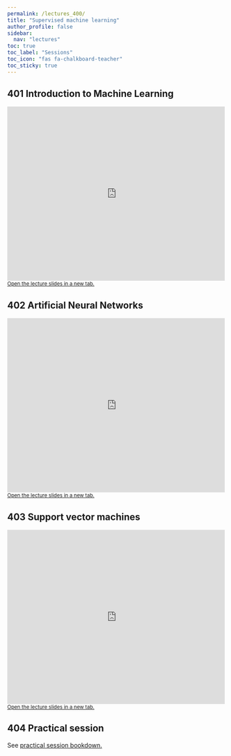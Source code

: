 ```yaml
---
permalink: /lectures_400/
title: "Supervised machine learning"
author_profile: false
sidebar:
  nav: "lectures"
toc: true
toc_label: "Sessions"
toc_icon: "fas fa-chalkboard-teacher"
toc_sticky: true
---
```



## 401 Introduction to Machine Learning

<div style="position: relative; width: 500px; height: 400px;">
<iframe src="https://sdesabbata.github.io/granolarr/lectures/html/401_L_MachineLearningIntro.html" title="401_L_MachineLearningIntro" frameborder="0" style="width: 1000px; height: 800px; -webkit-transform: scale(0.5) translate(-500px,-400px);-moz-transform: scale(0.5) translate(-500px,-400px); "></iframe>
</div>

<small>
<a href="https://sdesabbata.github.io/granolarr/lectures/html/401_L_MachineLearningIntro" target="_blank">Open the lecture slides in a new tab.</a>
</small>

## 402 Artificial Neural Networks

<div style="position: relative; width: 500px; height: 400px;">
<iframe src="https://sdesabbata.github.io/granolarr/lectures/html/402_L_NeuralNetworks.html" title="402_L_NeuralNetworks" frameborder="0" style="width: 1000px; height: 800px; -webkit-transform: scale(0.5) translate(-500px,-400px);-moz-transform: scale(0.5) translate(-500px,-400px); "></iframe>
</div>

<small>
<a href="https://sdesabbata.github.io/granolarr/lectures/html/402_L_NeuralNetworks" target="_blank">Open the lecture slides in a new tab.</a>
</small>

## 403 Support vector machines

<div style="position: relative; width: 500px; height: 400px;">
<iframe src="https://sdesabbata.github.io/granolarr/lectures/html/403_L_SupportVectorMachines.html" title="403_L_SupportVectorMachines" frameborder="0" style="width: 1000px; height: 800px; -webkit-transform: scale(0.5) translate(-500px,-400px);-moz-transform: scale(0.5) translate(-500px,-400px); "></iframe>
</div>

<small>
<a href="https://sdesabbata.github.io/granolarr/lectures/html/403_L_SupportVectorMachines" target="_blank">Open the lecture slides in a new tab.</a>
</small>

## 404 Practical session

See <a href="https://sdesabbata.github.io/granolarr/practicals/bookdown/supervised-machine-learning" target="_blank">practical session bookdown.</a>

